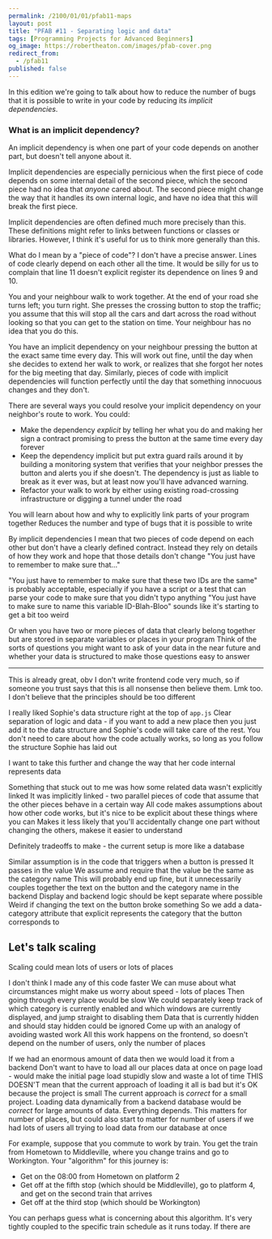 ```yaml
---
permalink: /2100/01/01/pfab11-maps
layout: post
title: "PFAB #11 - Separating logic and data"
tags: [Programming Projects for Advanced Beginners]
og_image: https://robertheaton.com/images/pfab-cover.png
redirect_from:
  - /pfab11
published: false
---
```

In this edition we're going to talk about how to reduce the number of bugs that it is possible to write in your code by reducing its *implicit dependencies*.

### What is an implicit dependency?

An implicit dependency is when one part of your code depends on another part, but doesn't tell anyone about it.

Implicit dependencies are especially pernicious when the first piece of code depends on some internal detail of the second piece, which the second piece had no idea that *anyone* cared about. The second piece might change the way that it handles its own internal logic, and have no idea that this will break the first piece.



Implicit dependencies are often defined much more precisely than this. These definitions might refer to links between functions or classes or libraries. However, I think it's useful for us to think more generally than this.

What do I mean by a "piece of code"? I don't have a precise answer. Lines of code clearly depend on each other all the time. It would be silly for us to complain that line 11 doesn't explicit register its dependence on lines 9 and 10.

You and your neighbour walk to work together. At the end of your road she turns left; you turn right. She presses the crossing button to stop the traffic; you assume that this will stop all the cars and dart across the road without looking so that you can get to the station on time. Your neighbour has no idea that you do this.

You have an implicit dependency on your neighbour pressing the button at the exact same time every day. This will work out fine, until the day when she decides to extend her walk to work, or realizes that she forgot her notes for the big meeting that day. Similarly, pieces of code with implicit dependencies will function perfectly until the day that something innocuous changes and they don't.

There are several ways you could resolve your implicit dependency on your neighbor's route to work. You could:

* Make the dependency *explicit* by telling her what you do and making her sign a contract promising to press the button at the same time every day forever
* Keep the dependency implicit but put extra guard rails around it by building a monitoring system that verifies that your neighbor presses the button and alerts you if she doesn't. The dependency is just as liable to break as it ever was, but at least now you'll have advanced warning.
* Refactor your walk to work by either using existing road-crossing infrastructure or digging a tunnel under the road





You will learn about how and why to explicitly link parts of your program together
Reduces the number and type of bugs that it is possible to write

By implicit dependencies I mean that two pieces of code depend on each other but don't have a clearly defined contract. Instead they rely on details of how they work and hope that those details don't change
"You just have to remember to make sure that..."

"You just have to remember to make sure that these two IDs are the same" is probably acceptable, especially if you have a script or a test that can parse your code to make sure that you didn't typo anything
"You just have to make sure to name this variable ID-Blah-Bloo" sounds like it's starting to get a bit too weird

Or when you have two or more pieces of data that clearly belong together but are stored in separate variables or places in your program
Think of the sorts of questions you might want to ask of your data in the near future and whether your data is structured to make those questions easy to answer

----

This is already great, obv
I don't write frontend code very much, so if someone you trust says that this is all nonsense then believe them. Lmk too.
I don't believe that the principles should be too different

I really liked Sophie's data structure right at the top of `app.js`
Clear separation of logic and data - if you want to add a new place then you just add it to the data structure and Sophie's code will take care of the rest. You don't need to care about how the code actually works, so long as you follow the structure Sophie has laid out

I want to take this further and change the way that her code internal represents data

Something that stuck out to me was how some related data wasn't explicitly linked
It was implicitly linked - two parallel pieces of code that assume that the other pieces behave in a certain way
All code makes assumptions about how other code works, but it's nice to be explicit about these things where you can
Makes it less likely that you'll accidentally change one part without changing the others, makese it easier to understand


Definitely tradeoffs to make - the current setup is more like a database



Similar assumption is in the code that triggers when a button is pressed
It passes in the value
We assume and require that the value be the same as the category name
This will probably end up fine, but it unnecessarily couples together the text on the button and the category name in the backend
Display and backend logic should be kept separate where possible
Weird if changing the text on the button broke something
So we add a data-category attribute that explicit represents the category that the button corresponds to


## Let's talk scaling

Scaling could mean lots of users or lots of places

I don't think I made any of this code faster
We can muse about what circumstances might make us worry about speed - lots of places
Then going through every place would be slow
We could separately keep track of which category is currently enabled and which windows are currently displayed, and jump straight to disabling them
Data that is currently hidden and should stay hidden could be ignored
Come up with an analogy of avoiding wasted work
All this work happens on the frontend, so doesn't depend on the number of users, only the number of places

If we had an enormous amount of data then we would load it from a backend
Don't want to have to load all our places data at once on page load - would make the initial page load stupidly slow and waste a lot of time
THIS DOESN'T mean that the current approach of loading it all is bad but it's OK because the project is small
The current approach is *correct* for a small project. Loading data dynamically from a backend database would be *correct* for large amounts of data. Everything depends.
This matters for number of places, but could also start to matter for number of users if we had lots of users all trying to load data from our database at once





For example, suppose that you commute to work by train. You get the train from Hometown to Middleville, where you change trains and go to Workington. Your "algorithm" for this journey is:

* Get on the 08:00 from Hometown on platform 2
* Get off at the fifth stop (which should be Middleville), go to platform 4, and get on the second train that arrives
* Get off at the third stop (which should be Workington)

You can perhaps guess what is concerning about this algorithm. It's very tightly coupled to the specific train schedule as it runs today. If there are 